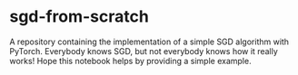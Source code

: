 # sgd-from-scratch

A repository containing the implementation of a simple SGD algorithm with PyTorch. Everybody knows SGD, but not everybody knows how it really works!
Hope this notebook helps by providing a simple example.

